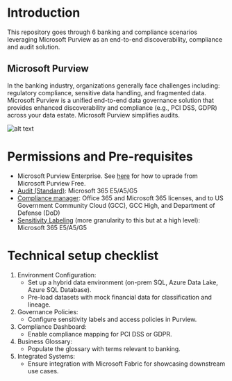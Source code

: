 # Introduction
This repository goes through 6 banking and compliance scenarios leveraging Microsoft Purview as an end-to-end discoverability, compliance and audit solution.

## Microsoft Purview
In the banking industry, organizations generally face challenges including: regulatory compliance, sensitive data handling, and fragmented data. 
Microsoft Purview is a unified end-to-end data governance solution that provides enhanced discoverability and compliance (e.g., PCI DSS, GDPR) across your data estate.
Microsoft Purview simplifies audits.

![alt text](https://github.com/alipoue13/appurviewbankingdemo/blob/main/purview-overview.png?raw=true)

# Permissions and Pre-requisites
- Microsoft Purview Enterprise. See [here]([url](https://learn.microsoft.com/en-us/purview/upgrade#upgrade)) for how to uprade from Microsoft Purview Free.
- [Audit (Standard)]([url](https://learn.microsoft.com/en-us/office365/servicedescriptions/microsoft-365-service-descriptions/microsoft-365-tenantlevel-services-licensing-guidance/microsoft-purview-service-description#microsoft-purview-audit-standard)): Microsoft 365 E5/A5/G5
- [Compliance manager]([url](https://learn.microsoft.com/en-us/office365/servicedescriptions/microsoft-365-service-descriptions/microsoft-365-tenantlevel-services-licensing-guidance/microsoft-purview-service-description#microsoft-purview-compliance-manager)): Office 365 and Microsoft 365 licenses, and to US Government Community Cloud (GCC), GCC High, and Department of Defense (DoD)
- [Sensitivity Labeling]([url](https://learn.microsoft.com/en-us/office365/servicedescriptions/microsoft-365-service-descriptions/microsoft-365-tenantlevel-services-licensing-guidance/microsoft-purview-service-description#microsoft-purview-information-protection-sensitivity-labeling)) (more granularity to this but at a high level): Microsoft 365 E5/A5/G5
  
# Technical setup checklist
1. Environment Configuration:
    - Set up a hybrid data environment (on-prem SQL, Azure Data Lake, Azure SQL Database).
    - Pre-load datasets with mock financial data for classification and lineage.
2. Governance Policies:
    - Configure sensitivity labels and access policies in Purview.
3. Compliance Dashboard:
    - Enable compliance mapping for PCI DSS or GDPR.
4. Business Glossary:
    - Populate the glossary with terms relevant to banking.
5. Integrated Systems:
    - Ensure integration with Microsoft Fabric for showcasing downstream use cases.
